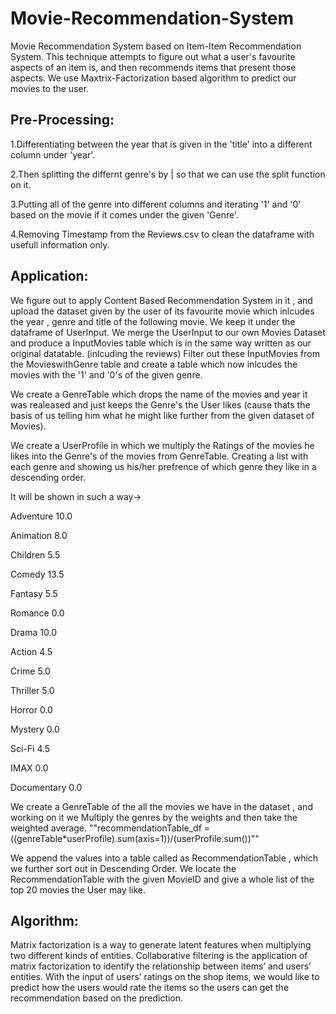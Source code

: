 
# Movie-Recommendation-System

Movie Recommendation System based on Item-Item Recommendation System. This technique attempts to figure out what a user's favourite aspects of an item is, and then recommends items that present those aspects. We use Maxtrix-Factorization based algorithm to predict our movies to the user.


## Pre-Processing:

1.Differentiating between the year that is given in the 'title' into a different column under 'year'.

2.Then splitting the differnt genre's by | so that we can use the split function on it.

3.Putting all of the genre into different columns and iterating '1' and '0' based on the movie if it comes under the given 'Genre'.

4.Removing Timestamp from the Reviews.csv to clean the dataframe with usefull information only.


## Application:

We figure out to apply Content Based Recommendation System in it , and upload the dataset given by the user of its favourite movie which inlcudes the year , genre and title of the following movie. We keep it under the dataframe of UserInput. We merge the UserInput to our own Movies Dataset and produce a InputMovies table which is in the same way written as our original datatable. (inlcuding the reviews) Filter out these InputMovies from the MovieswithGenre table and create a table which now inlcudes the movies with the '1' and '0's of the given genre.

We create a GenreTable which drops the name of the movies and year it was realeased and just keeps the Genre's the User likes (cause thats the basis of us telling him what he might like further from the given dataset of Movies).

We create a UserProfile in which we multiply the Ratings of the movies he likes into the Genre's of the movies from GenreTable. Creating a list with each genre and showing us his/her prefrence of which genre they like in a descending order.

It will be shown in such a way->

Adventure             10.0

Animation              8.0

Children               5.5

Comedy                13.5

Fantasy                5.5

Romance                0.0

Drama                 10.0

Action                 4.5

Crime                  5.0

Thriller               5.0

Horror                 0.0

Mystery                0.0

Sci-Fi                 4.5

IMAX                   0.0

Documentary            0.0

We create a GenreTable of the all the movies we have in the dataset , and working on it we Multiply the genres by the weights and then take the weighted average. 
""recommendationTable_df = ((genreTable*userProfile).sum(axis=1))/(userProfile.sum())""

We append the values into a table called as RecommendationTable , which we further sort out in Descending Order. We locate the RecommendationTable with the given MovieID and give a whole list of the top 20 movies the User may like.


## Algorithm:

Matrix factorization is a way to generate latent features when multiplying two different kinds of entities. Collaborative filtering is the application of matrix factorization to identify the relationship between items’ and users’ entities. With the input of users’ ratings on the shop items, we would like to predict how the users would rate the items so the users can get the recommendation based on the prediction.